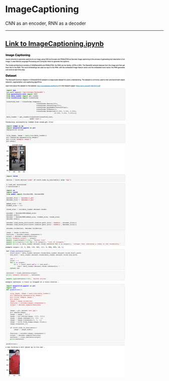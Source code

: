 # ImageCaptioning

CNN as an encoder, RNN as a decoder

------------------------------------------------------------------------


<a href="./ImageCaptioning.ipynb">Link to ImageCaptioning.ipynb</a>
------------------------------------------------------------------------


![ex_screenshot](./overview_.jpg)


